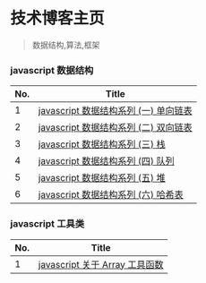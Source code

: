 # 技术博客主页

> 数据结构,算法,框架

### javascript 数据结构

| No. | Title                                                                                           |
| --- | ----------------------------------------------------------------------------------------------- |
| 1   | <a href="https://segmentfault.com/a/1190000023821886">javascript 数据结构系列 (一) 单向链表</a> |
| 2   | <a href="https://segmentfault.com/a/1190000023830671">javascript 数据结构系列 (二) 双向链表</a> |
| 3   | <a href="https://segmentfault.com/a/1190000023846624">javascript 数据结构系列 (三) 栈</a>       |
| 4   | <a href="https://segmentfault.com/a/1190000023862177">javascript 数据结构系列 (四) 队列</a>     |
| 5   | <a href="https://segmentfault.com/a/1190000023876515">javascript 数据结构系列 (五) 堆</a>       |
| 6   | <a href="https://segmentfault.com/a/1190000023890840">javascript 数据结构系列 (六) 哈希表</a>   |

### javascript 工具类

| No. | Title                                                                                    |
| --- | ---------------------------------------------------------------------------------------- |
| 1   | <a href="https://segmentfault.com/a/1190000023914648">javascript 关于 Array 工具函数</a> |
